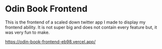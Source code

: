 # Odin Book Frontend

This is the frontend of a scaled down twitter app I made to display my frontend ability.
It is not super big and does not contain every feature but, it was very fun to make.

https://odin-book-frontend-eb98.vercel.app/

